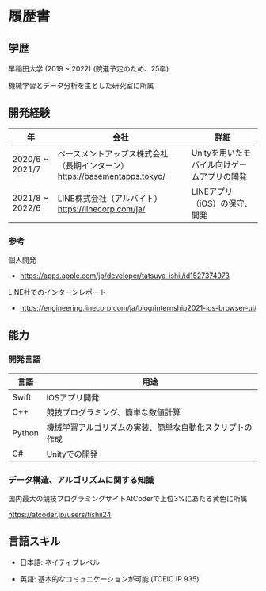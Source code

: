 # 履歴書

## 学歴 

早稲田大学 (2019 ~ 2022)
(院進予定のため、25卒)

機械学習とデータ分析を主とした研究室に所属

## 開発経験

| 年 | 会社 | 詳細 |
| --- | ---- | ---- |
| 2020/6 ~ 2021/7 | ベースメントアップス株式会社（長期インターン）　<br> https://basementapps.tokyo/ | Unityを用いたモバイル向けゲームアプリの開発 |
| 2021/8 ~ 2022/6 | LINE株式会社（アルバイト）　<br> https://linecorp.com/ja/ | LINEアプリ（iOS）の保守、開発 |

### 参考

個人開発
- https://apps.apple.com/jp/developer/tatsuya-ishii/id1527374973

LINE社でのインターンレポート
- https://engineering.linecorp.com/ja/blog/internship2021-ios-browser-ui/

## 能力

### 開発言語

| 言語 | 用途 |
| --- | ---- |
| Swift | iOSアプリ開発 |
| C++ | 競技プログラミング、簡単な数値計算 |
| Python | 機械学習アルゴリズムの実装、簡単な自動化スクリプトの作成 |
| C# | Unityでの開発 |

### データ構造、アルゴリズムに関する知識

国内最大の競技プログラミングサイトAtCoderで上位3%にあたる黄色に所属

https://atcoder.jp/users/tishii24

## 言語スキル

- 日本語: ネイティブレベル

- 英語: 基本的なコミュニケーションが可能 (TOEIC IP 935)
